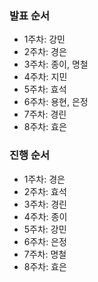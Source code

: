### 발표 순서

- 1주차: 강민
- 2주차: 경은
- 3주차: 종이, 명철
- 4주차: 지민
- 5주차: 효석
- 6주차: 용현, 은정
- 7주차: 경린
- 8주차: 효은

### 진행 순서

- 1주차: 경은
- 2주차: 효석
- 3주차: 경린
- 4주차: 종이
- 5주차: 강민
- 6주차: 은정
- 7주차: 명철
- 8주차: 효은
